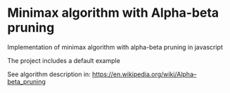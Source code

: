 # Minimax algorithm with Alpha-beta pruning

Implementation of minimax algorithm with alpha-beta pruning in javascript

The project includes a default example

See algorithm description in:
https://en.wikipedia.org/wiki/Alpha–beta_pruning

